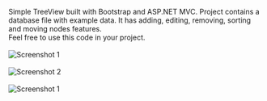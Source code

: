 Simple TreeView built with Bootstrap and ASP.NET MVC. Project contains a database file with example data. It has adding, editing, removing, sorting and moving nodes features.</br>
Feel free to use this code in your project.</br></br>
![Screenshot 1](https://github.com/Avantle/TreeView/blob/master/Screenshot%201.png)
</br></br>
![Screenshot 2](https://github.com/Avantle/TreeView/blob/master/Screenshot%202.png)
</br></br>
![Screenshot 1](https://github.com/Avantle/TreeView/blob/master/Screenshot%203.png)
